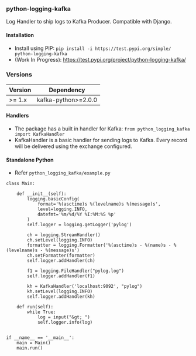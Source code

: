 ### python-logging-kafka

Log Handler to ship logs to Kafka Producer. Compatible with Django.

#### Installation
- Install using PIP: `pip install -i https://test.pypi.org/simple/ python-logging-kafka`
- (Work In Progress): https://test.pypi.org/project/python-logging-kafka/

### Versions

| Version      | Dependency             |
|--------------|------------------------|
| &gt;= 1.x    |  kafka-python>=2.0.0   |


#### Handlers
- The package has a built in handler for Kafka: `from python_logging_kafka import KafkaHandler`
- KafkaHandler is a basic handler for sending logs to Kafka. Every record will be delivered using the exchange configured.


#### Standalone Python
- Refer `python_logging_kafka/example.py`
```
class Main:

    def __init__(self):
        logging.basicConfig(
            format='%(asctime)s %(levelname)s %(message)s',
            level=logging.INFO,
            datefmt='%m/%d/%Y %I:%M:%S %p'
        )
        self.logger = logging.getLogger('pylog')

        ch = logging.StreamHandler()
        ch.setLevel(logging.INFO)
        formatter = logging.Formatter('%(asctime)s - %(name)s - %(levelname)s - %(message)s')
        ch.setFormatter(formatter)
        self.logger.addHandler(ch)

        f1 = logging.FileHandler("pylog.log")
        self.logger.addHandler(f1)

        kh = KafkaHandler('localhost:9092', "pylog")
        kh.setLevel(logging.INFO)
        self.logger.addHandler(kh)

    def run(self):
        while True:
            log = input("&gt; ")
            self.logger.info(log)


if __name__ == '__main__':
    main = Main()
    main.run()
```